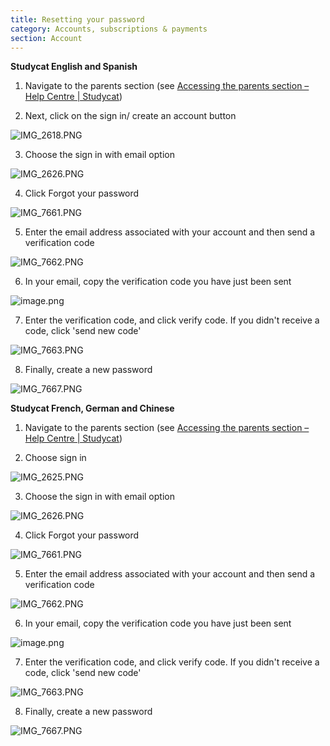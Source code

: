```yaml
---
title: Resetting your password
category: Accounts, subscriptions & payments
section: Account
---
```

**Studycat English and Spanish**

1. Navigate to the parents section (see [Accessing the parents section – Help Centre | Studycat](https://help.studycat.com/hc/en-us/articles/34518228622105/preview/eyJhbGciOiJIUzI1NiJ9.eyJpZCI6MzQ1MTgyMjg2MjIxMDUsImV4cCI6MTcyMDQxMjU1MX0.8DEe5gqzcwGhn9YtGOdFZJbwEjnL1d_JV4GHmWuDeF8))

2. Next, click on the sign in/ create an account button

![IMG_2618.PNG](https://help.studycat.com/hc/article_attachments/34482878992025)

3. Choose the sign in with email option

![IMG_2626.PNG](https://help.studycat.com/hc/article_attachments/34482878995737)

4. Click Forgot your password

![IMG_7661.PNG](https://help.studycat.com/hc/article_attachments/34469007160729)

5. Enter the email address associated with your account and then send a verification code

![IMG_7662.PNG](https://help.studycat.com/hc/article_attachments/34469007168281)

6. In your email, copy the verification code you have just been sent

![image.png](https://help.studycat.com/hc/article_attachments/34469007171481)

7. Enter the verification code, and click verify code. If you didn't receive a code, click 'send new code'

![IMG_7663.PNG](https://help.studycat.com/hc/article_attachments/34469007173273)

8. Finally, create a new password

![IMG_7667.PNG](https://help.studycat.com/hc/article_attachments/34469053229337)

**Studycat French, German and Chinese**

1. Navigate to the parents section (see [Accessing the parents section – Help Centre | Studycat](https://help.studycat.com/hc/en-us/articles/34518228622105/preview/eyJhbGciOiJIUzI1NiJ9.eyJpZCI6MzQ1MTgyMjg2MjIxMDUsImV4cCI6MTcyMDQxMjU1MX0.8DEe5gqzcwGhn9YtGOdFZJbwEjnL1d_JV4GHmWuDeF8))

2. Choose sign in

![IMG_2625.PNG](https://help.studycat.com/hc/article_attachments/34482879039257)

3. Choose the sign in with email option

![IMG_2626.PNG](https://help.studycat.com/hc/article_attachments/34482878995737)

4. Click Forgot your password

![IMG_7661.PNG](https://help.studycat.com/hc/article_attachments/34469007160729)

5. Enter the email address associated with your account and then send a verification code

![IMG_7662.PNG](https://help.studycat.com/hc/article_attachments/34469007168281)

6. In your email, copy the verification code you have just been sent

![image.png](https://help.studycat.com/hc/article_attachments/34469007171481)

7. Enter the verification code, and click verify code. If you didn't receive a code, click 'send new code'

![IMG_7663.PNG](https://help.studycat.com/hc/article_attachments/34469007173273)

8. Finally, create a new password

![IMG_7667.PNG](https://help.studycat.com/hc/article_attachments/34469053229337)